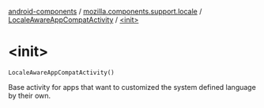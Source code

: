 [android-components](../../index.md) / [mozilla.components.support.locale](../index.md) / [LocaleAwareAppCompatActivity](index.md) / [&lt;init&gt;](./-init-.md)

# &lt;init&gt;

`LocaleAwareAppCompatActivity()`

Base activity for apps that want to customized the system defined language by their own.

